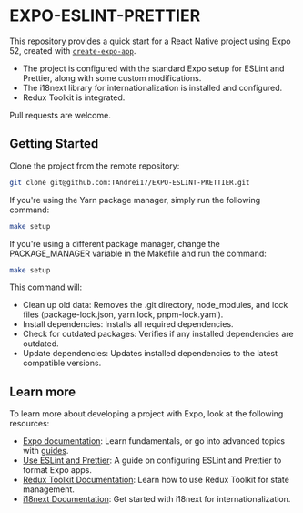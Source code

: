 # EXPO-ESLINT-PRETTIER

This repository provides a quick start for a React Native project using Expo 52, created with
[`create-expo-app`](https://www.npmjs.com/package/create-expo-app).

- The project is configured with the standard Expo setup for ESLint and Prettier, along with some custom modifications.
- The i18next library for internationalization is installed and configured.
- Redux Toolkit is integrated.

Pull requests are welcome.

## Getting Started

Clone the project from the remote repository:

```bash
git clone git@github.com:TAndrei17/EXPO-ESLINT-PRETTIER.git
```

If you're using the Yarn package manager, simply run the following command:

```bash
make setup
```

If you're using a different package manager, change the PACKAGE_MANAGER variable in the Makefile and run the command:

```bash
make setup
```

This command will:

- Clean up old data: Removes the .git directory, node_modules, and lock files (package-lock.json, yarn.lock, pnpm-lock.yaml).
- Install dependencies: Installs all required dependencies.
- Check for outdated packages: Verifies if any installed dependencies are outdated.
- Update dependencies: Updates installed dependencies to the latest compatible versions.

## Learn more

To learn more about developing a project with Expo, look at the following resources:

- [Expo documentation](https://docs.expo.dev/): Learn fundamentals, or go into advanced topics with [guides](https://docs.expo.dev/guides).
- [Use ESLint and Prettier](https://docs.expo.dev/guides/using-eslint/): A guide on configuring ESLint and Prettier to format Expo apps.
- [Redux Toolkit Documentation](https://redux-toolkit.js.org/): Learn how to use Redux Toolkit for state management.
- [i18next Documentation](https://www.i18next.com/overview/getting-started): Get started with i18next for internationalization.
